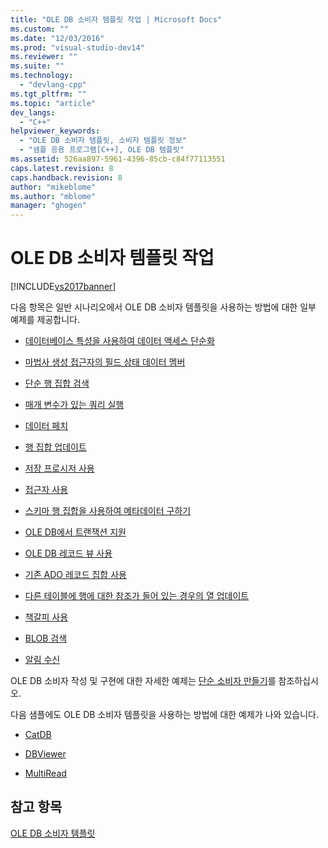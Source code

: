 ```yaml
---
title: "OLE DB 소비자 템플릿 작업 | Microsoft Docs"
ms.custom: ""
ms.date: "12/03/2016"
ms.prod: "visual-studio-dev14"
ms.reviewer: ""
ms.suite: ""
ms.technology: 
  - "devlang-cpp"
ms.tgt_pltfrm: ""
ms.topic: "article"
dev_langs: 
  - "C++"
helpviewer_keywords: 
  - "OLE DB 소비자 템플릿, 소비자 템플릿 정보"
  - "샘플 응용 프로그램[C++], OLE DB 템플릿"
ms.assetid: 526aa897-5961-4396-85cb-c84f77113551
caps.latest.revision: 8
caps.handback.revision: 8
author: "mikeblome"
ms.author: "mblome"
manager: "ghogen"
---
```

# OLE DB 소비자 템플릿 작업
[!INCLUDE[vs2017banner](../../assembler/inline/includes/vs2017banner.md)]

다음 항목은 일반 시나리오에서 OLE DB 소비자 템플릿을 사용하는 방법에 대한 일부 예제를 제공합니다.  
  
-   [데이터베이스 특성을 사용하여 데이터 액세스 단순화](../../data/oledb/simplifying-data-access-with-database-attributes.md)  
  
-   [마법사 생성 접근자의 필드 상태 데이터 멤버](../../data/oledb/field-status-data-members-in-wizard-generated-accessors.md)  
  
-   [단순 행 집합 검색](../../data/oledb/traversing-a-simple-rowset.md)  
  
-   [매개 변수가 있는 쿼리 실행](../../data/oledb/issuing-a-parameterized-query.md)  
  
-   [데이터 페치](../../data/oledb/fetching-data.md)  
  
-   [행 집합 업데이트](../../data/oledb/updating-rowsets.md)  
  
-   [저장 프로시저 사용](../../data/oledb/using-stored-procedures.md)  
  
-   [접근자 사용](../../data/oledb/using-accessors.md)  
  
-   [스키마 행 집합을 사용하여 메타데이터 구하기](../../data/oledb/obtaining-metadata-with-schema-rowsets.md)  
  
-   [OLE DB에서 트랜잭션 지원](../../data/oledb/supporting-transactions-in-ole-db.md)  
  
-   [OLE DB 레코드 뷰 사용](../../data/oledb/using-ole-db-record-views.md)  
  
-   [기존 ADO 레코드 집합 사용](../../data/oledb/using-an-existing-ado-recordset.md)  
  
-   [다른 테이블에 행에 대한 참조가 들어 있는 경우의 열 업데이트](../../data/oledb/updating-a-column-when-another-table-contains-a-reference-to-the-row.md)  
  
-   [책갈피 사용](../../data/oledb/using-bookmarks.md)  
  
-   [BLOB 검색](../../data/oledb/retrieving-a-blob.md)  
  
-   [알림 수신](../../data/oledb/receiving-notifications.md)  
  
 OLE DB 소비자 작성 및 구현에 대한 자세한 예제는 [단순 소비자 만들기](../../data/oledb/creating-an-ole-db-consumer.md)를 참조하십시오.  
  
 다음 샘플에도 OLE DB 소비자 템플릿을 사용하는 방법에 대한 예제가 나와 있습니다.  
  
-   [CatDB](http://msdn.microsoft.com/ko-kr/003d516b-2bf6-444e-8be5-4ebaa0b66046)  
  
-   [DBViewer](http://msdn.microsoft.com/ko-kr/07620f99-c347-4d09-9ebc-2459e8049832)  
  
-   [MultiRead](http://msdn.microsoft.com/ko-kr/21459014-4409-413c-b826-a41f0413be61)  
  
## 참고 항목  
 [OLE DB 소비자 템플릿](../../data/oledb/ole-db-consumer-templates-cpp.md)